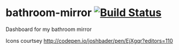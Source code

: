 # bathroom-mirror [![Build Status](https://travis-ci.org/glompix/bathroom-mirror.svg?branch=master)](https://travis-ci.org/glompix/bathroom-mirror)
Dashboard for my bathroom mirror

Icons courtsey http://codepen.io/joshbader/pen/EjXgqr?editors=110
